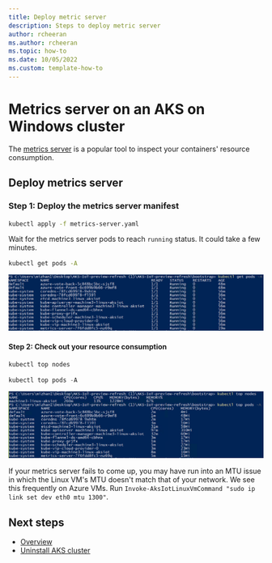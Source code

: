 ```yaml
---
title: Deploy metric server
description: Steps to deploy metric server
author: rcheeran
ms.author: rcheeran
ms.topic: how-to
ms.date: 10/05/2022
ms.custom: template-how-to
---
```


# Metrics server on an AKS on Windows cluster

The [metrics server](https://github.com/kubernetes-sigs/metrics-server) is a popular tool to inspect your containers' resource consumption.

## Deploy metrics server

### Step 1: Deploy the metrics server manifest

```bash
kubectl apply -f metrics-server.yaml
```

Wait for the metrics server pods to reach `running` status. It could take a few minutes.

```bash
kubectl get pods -A
```

![Metrics pod running](media/aks-lite/metrics-pod-running.png)

#### Step 2: Check out your resource consumption

```powershell
kubectl top nodes
```

```powershell
kubectl top pods -A
```

![Metrics server installed](media/aks-lite/metrics-server-installed.png)

If your metrics server fails to come up, you may have run into an MTU issue in which the Linux VM's MTU doesn't match that of your network. We see this frequently on Azure VMs. Run `Invoke-AksIotLinuxVmCommand "sudo ip link set dev eth0 mtu 1300"`.

## Next steps
- [Overview](aks-lite-overview.md)
- [Uninstall AKS cluster](aks-lite-howto-uninstall.md)
